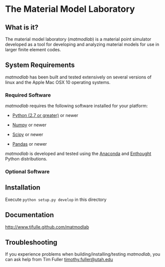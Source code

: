# The Material Model Laboratory

## What is it?

The material model laboratory (*matmodlab*) is a material point simulator developed as a tool for developing and analyzing material models for use in larger finite element codes.

## System Requirements

*matmodlab* has been built and tested extensively on several versions of linux
and the Apple Mac OSX 10 operating systems.

### Required Software

*matmodlab* requires the following software installed for your platform:

- [Python (2.7 or greater)](http://www.python.org) or newer

- [Numpy](http://www.numpy.org) or newer

- [Scipy](http://www.scipy.org) or newer

- [Pandas](http://www.pandas.pydata.org) or newer

*matmodlab* is developed and tested using the [Anaconda](http://continuum.io) and [Enthought](http://www.enthought.com) Python distributions.

### Optional Software

## Installation

  Execute `python setup.py develop` in this directory

## Documentation

  http://www.tjfulle.github.com/matmodlab

## Troubleshooting

If you experience problems when building/installing/testing *matmodlab*, you
can ask help from Tim Fuller <timothy.fuller@utah.edu>
